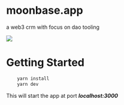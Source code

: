 # moonbase.app
a web3 crm with focus on dao tooling

![](https://cdn.discordapp.com/attachments/1047007258237743165/1075859521462866011/image.png)

# Getting Started

```bash
    yarn install 
    yarn dev
```    
This will start the app at port ***localhost:3000***
